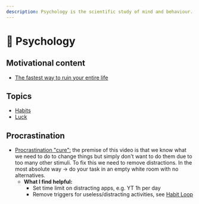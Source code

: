 ```yaml
---
description: Psychology is the scientific study of mind and behaviour.
---
```


# 🧠 Psychology

## Motivational content

* [The fastest way to ruin your entire life](https://www.youtube.com/watch?v=wUpBrALhlnc)

## Topics

* [Habits](habits.md)
* [Luck](luck.md)

## Procrastination

* [Procrastination "cure":](https://www.youtube.com/watch?v=iow5V3Qlvwo) the premise of this video is that we know what we need to do to change things but simply don't want to do them due to too many other stimuli. To fix this we need to remove distractions. In the most absolute way -> do your task in an empty white room with no alternatives.
  * **What I find helpful:**
    * Set time limit on distracting apps, e.g. YT 1h per day
    * Remove triggers for useless/distracting activities, see [Habit Loop](habits.md#habit-loop)
